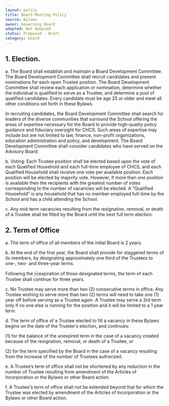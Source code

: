 ```yaml
---
layout: policy
title: Board Meeting Policy
source: Bylaws
owner: Governing Board
adopted: Not Adopted
status: Proposed - Draft
category: board
---
```


## 1. Election.
a. The Board shall establish and maintain a Board Development Committee. The Board Development Committee shall recruit candidates and present nominations for each open Trustee position. The Board Development Committee shall review each application or nomination, determine whether the individual is qualified to serve as a Trustee, and determine a pool of qualified candidates. Every candidate must be age 25 or older and meet all other conditions set forth in these Bylaws.

In recruiting candidates, the Board Development Committee shall search for leaders of the diverse communities that surround the School offering the areas of expertise necessary for the Board to provide high-quality policy guidance and fiduciary oversight for CHCS. Such areas of expertise may include but are not limited to law, finance, non-profit organizations, education administration and policy, and development. The Board Development Committee shall consider candidates who have served on the Advisory Board.

b. Voting: Each Trustee position shall be elected based upon the vote of each Qualified Household and each full-time employee of CHCS, and each Qualified Household shall receive one vote per available position. Each position will be elected by majority vote. However, if more than one position is available then the recipients with the greatest number of votes corresponding to the number of vacancies will be elected. A “Qualified Household” is any household that has no member employed full-time by the School and has a child attending the School.

c. Any mid-term vacancies resulting from the resignation, removal, or death of a Trustee shall be filled by the Board until the next full term election.

## 2. Term of Office
a. The term of office of all members of the initial Board is 2 years.

b. At the end of the first year, the Board shall provide for staggered terms of its members, by designating approximately one third of the Trustees to one-, two- and three-year terms.

Following the ￼expiration of those designated terms, the term of each Trustee shall continue for three years.

c. No Trustee may serve more than two (2) consecutive terms in office. Any Trustee wishing to serve more than two (2) terms will need to take one (1) year off before serving as a Trustee again. A Trustee may serve a 3rd term only if no one else is running for the position and it will be limited to a 1 year term.

d. The term of office of a Trustee elected to fill a vacancy in these Bylaws begins on the date of the Trustee's election, and continues:

(1) for the balance of the unexpired term in the case of a vacancy created because of the resignation, removal, or death of a Trustee, or

(2) for the term specified by the Board in the case of a vacancy resulting from the increase of the number of Trustees authorized.

e. A Trustee’s term of office shall not be shortened by any reduction in the number of Trustee resulting from amendment of the Articles of Incorporation or the Bylaws or other Board action.

f. A Trustee's term of office shall not be extended beyond that for which the Trustee was elected by amendment of the Articles of Incorporation or the Bylaws or other Board action.

